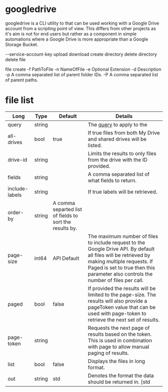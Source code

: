 # googledrive

googledrive is a CLI utility to that can be used working with a Google Drive account from a scripting point of view.
This differs from other projects as it's aim is not for end users but rather as a component in simple automations
where a Google Drive is more appropriate than a Google Storage Bucket.

--service-account-key
upload
download
create directory
delete directory
delete file

file create
-f PathToFile
-n NameOfFile
-e Optional Extension
-d Description
-p A comma separated list of parent folder IDs.
-P A comma separated list of parent paths.

# file list

| Long           | Type   | Default                                                 | Details                                                                                                                                                                                                                             |
|----------------|--------|---------------------------------------------------------|-------------------------------------------------------------------------------------------------------------------------------------------------------------------------------------------------------------------------------------|
| query          | string |                                                         | The [query](https://developers.google.com/drive/api/guides/search-files) to apply to the                                                                                                                                            |
| all-drives     | bool   | true                                                    | If true files from both My Drive and shared drives will be listed.                                                                                                                                                                  |
| drive-id       | string |                                                         | Limits the results to only files from the drive with the ID provided.                                                                                                                                                               |
| fields         | string |                                                         | A comma separated list of what fields to return.                                                                                                                                                                                    |
| include-labels | string |                                                         | If true labels will be retrieved.                                                                                                                                                                                                   |
| order-by       | string | A comma separted list of fields to sort the results by. |                                                                                                                                                                                                                                     |
| page-size      | int64  | API Default                                             | The maximum number of files to include request to the Google Drive API. By default all files will be retrieved by making multiple requests. If Paged is set to true then this parameter also controls the number of files per call. |
| paged          | bool   | false                                                   | If provided the results will be limited to the page-size. The results will also provide a pageToken value that can be used with page-token to retrieve the next set of results.                                                     |
| page-token     | string |                                                         | Requests the next page of results based on the token. This is used in combination with page to allow manual paging of results.                                                                                                      |                                                                                                   |
| list           | bool   | false                                                   | Displays the files in long format.                                                                                                                                                                                                  |
| out            | string | std                                                     | Denotes the format the data should be returned in. [std                                                                                                                                                                             |json]|





